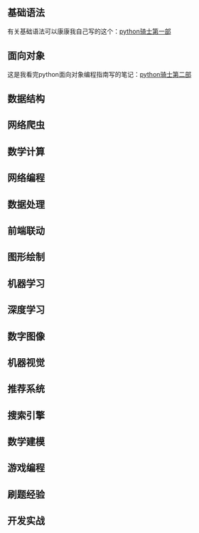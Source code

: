 ## 基础语法
有关基础语法可以康康我自己写的这个：[python骑士第一部](http://JokerZaia.github.io/python/python骑士第一部.pdf)
## 面向对象
这是我看完python面向对象编程指南写的笔记：[python骑士第二部](https://jokerzaia.github.io/python/python%E9%AA%91%E5%A3%AB%E7%AC%AC%E4%BA%8C%E8%AF%9D.pdf)
## 数据结构
## 网络爬虫
## 数学计算
## 网络编程
## 数据处理
## 前端联动
## 图形绘制
## 机器学习
## 深度学习
## 数字图像
## 机器视觉
## 推荐系统
## 搜索引擎
## 数学建模
## 游戏编程
## 刷题经验
## 开发实战
